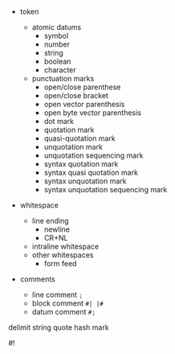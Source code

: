 * token
  * atomic datums
    * symbol
    * number
    * string
    * boolean
    * character
  * punctuation marks
    * open/close parenthese
    * open/close bracket
    * open vector parenthesis
    * open byte vector parenthesis
    * dot mark
    * quotation mark
    * quasi-quotation mark
    * unquotation mark
    * unquotation sequencing mark
    * syntax quotation mark
    * syntax quasi quotation mark
    * syntax unquotation mark
    * syntax unquotation sequencing mark
* whitespace
  * line ending
    * newline
    * CR+NL
  * intraline whitespace
  * other whitespaces
    * form feed

* comments
  * line comment `;`
  * block comment `#| |#`
  * datum comment `#;`

delimit
string quote
hash mark

#!